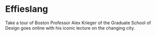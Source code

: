 # Effieslang
Take a tour of Boston Professor Alex Krieger of the Graduate School of Design goes online with his iconic lecture on the changing city. 
